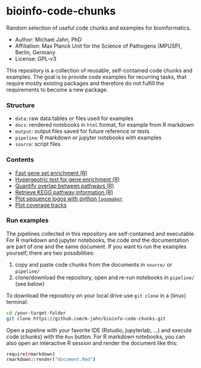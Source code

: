 # bioinfo-code-chunks

Random selection of useful code chunks and examples for bioinformatics.

- Author: Michael Jahn, PhD
- Affiliation: Max Planck Unit for the Science of Pathogens (MPUSP), Berlin, Germany
- License: GPL-v3

This repository is a collection of reusable, self-contained code chunks and examples. The goal is to provide code examples for recurring tasks, that require mostly existing packages and therefore do not fulfill the requirements to become a new package.

### Structure

- `data`: raw data tables or files used for examples
- `docs`: rendered notebooks in `html` format, for example from R markdown
- `output`: output files saved for future reference or tests
- `pipeline`: R markdown or jupyter notebooks with examples
- `source`: script files

### Contents

- [Fast gene set enrichment (R)](https://MPUSP.github.io/bioinfo-code-chunks/fast_gene_set_enrichment.nb.html)
- [Hypergeotric test for gene enrichment (R)](https://MPUSP.github.io/bioinfo-code-chunks/hypergeometric-test.nb.html)
- [Quantify overlap between pathways (R)](https://MPUSP.github.io/bioinfo-code-chunks/quantify_overlap.nb.html)
- [Retrieve KEGG pathway information (R)](https://MPUSP.github.io/bioinfo-code-chunks/get_kegg_pathways.nb.html)
- [Plot sequence logos with python `logomaker`](https://MPUSP.github.io/bioinfo-code-chunks/plot_logos.html)
- [Plot coverage tracks](https://MPUSP.github.io/bioinfo-code-chunks/plot_coverage.nb.html)

### Run examples

The pipelines collected in this repository are self-contained and executable. For R markdown and jupyter notebooks, the code _and_ the documentation are part of one and the same document. If you want to run the examples yourself, there are two possibilities:

1. copy and paste code chunks from the documents in `source/` or `pipeline/`
2. clone/download the repository, open and re-run notebooks in `pipeline/` (see below)

To download the repository on your local drive use `git clone` in a (linux) terminal:

```bash
cd /your-target-folder
git clone https://github.com/m-jahn/bioinfo-code-chunks.git
```

Open a pipeline with your favorite IDE (Rstudio, jupyterlab, ...) and execute code (chunks) with the `Run` button. For R markdown notebooks, you can also open an interactive R session and render the document like this:

```bash
require(rmarkdown)
rmarkdown::render("document.Rmd")
```
